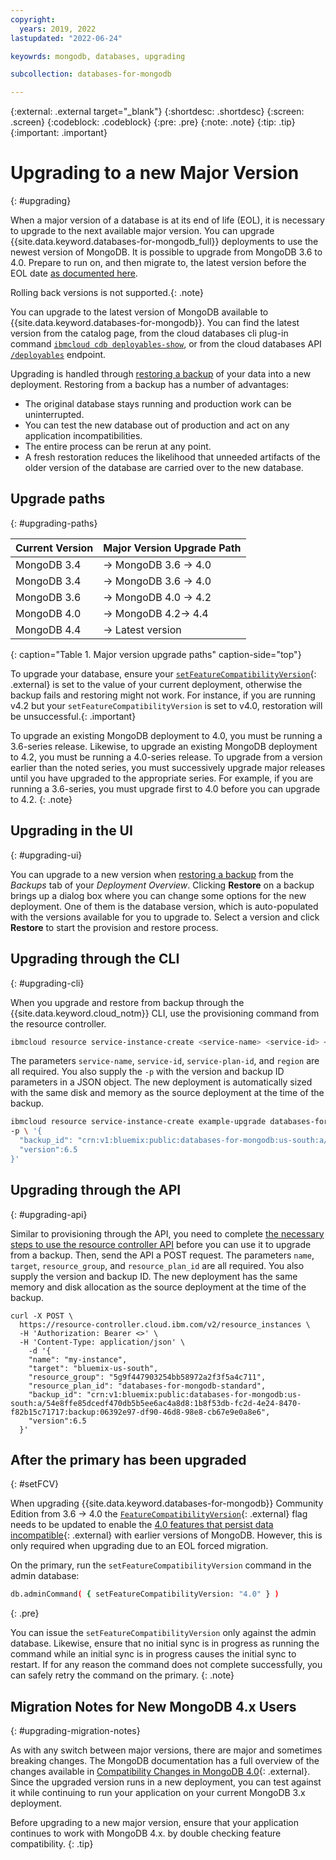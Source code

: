 ```yaml
---
copyright:
  years: 2019, 2022
lastupdated: "2022-06-24"

keyowrds: mongodb, databases, upgrading

subcollection: databases-for-mongodb

---
```


{:external: .external target="_blank"}
{:shortdesc: .shortdesc}
{:screen: .screen}
{:codeblock: .codeblock}
{:pre: .pre}
{:note: .note}
{:tip: .tip}
{:important: .important}


# Upgrading to a new Major Version
{: #upgrading}

When a major version of a database is at its end of life (EOL), it is necessary to upgrade to the next available major version. You can upgrade {{site.data.keyword.databases-for-mongodb_full}} deployments to use the newest version of MongoDB. It is possible to upgrade from MongoDB 3.6 to 4.0. Prepare to run on, and then migrate to, the latest version before the EOL date [as documented here](/docs/databases-for-mongodb?topic=cloud-databases-versioning-policy#major-versions-defined). 

Rolling back versions is not supported.{: .note} 

You can upgrade to the latest version of MongoDB available to {{site.data.keyword.databases-for-mongodb}}. You can find the latest version from the catalog page, from the cloud databases cli plug-in command [`ibmcloud cdb deployables-show`](/docs/databases-cli-plugin?topic=databases-cli-plugin-cdb-reference#deployables-show), or from the cloud databases API [`/deployables`](https://cloud.ibm.com/apidocs/cloud-databases-api#get-all-deployable-databases) endpoint.

Upgrading is handled through [restoring a backup](/docs/databases-for-mongodb?topic=cloud-databases-dashboard-backups#restoring-a-backup) of your data into a new deployment. Restoring from a backup has a number of advantages:

- The original database stays running and production work can be uninterrupted.
- You can test the new database out of production and act on any application incompatibilities.
- The entire process can be rerun at any point.
- A fresh restoration reduces the likelihood that unneeded artifacts of the older version of the database are carried over to the new database.

## Upgrade paths
{: #upgrading-paths}

|Current Version|	Major Version Upgrade Path
|----|-----|
|MongoDB 3.4|	-> MongoDB 3.6 -> 4.0| 
|MongoDB 3.4|	-> MongoDB 3.6 -> 4.0| 
|MongoDB 3.6|	-> MongoDB 4.0 -> 4.2|
|MongoDB 4.0|	-> MongoDB 4.2-> 4.4|
|MongoDB 4.4|	-> Latest version|
{: caption="Table 1. Major version upgrade paths" caption-side="top"}

To upgrade your database, ensure your [`setFeatureCompatibilityVersion`](https://www.mongodb.com/docs/manual/reference/command/setFeatureCompatibilityVersion/#setfeaturecompatibilityversion){: .external} is set to the value of your current deployment, otherwise the backup fails and restoring might not work. For instance, if you are running v4.2 but your `setFeatureCompatibilityVersion` is set to v4.0, restoration will be unsuccessful.{: .important}

To upgrade an existing MongoDB deployment to 4.0, you must be running a 3.6-series release. Likewise, to upgrade an existing MongoDB deployment to 4.2, you must be running a 4.0-series release. To upgrade from a version earlier than the noted series, you must successively upgrade major releases until you have upgraded to the appropriate series. For example, if you are running a 3.6-series, you must upgrade first to 4.0 before you can upgrade to 4.2.
{: .note}

## Upgrading in the UI
{: #upgrading-ui}

You can upgrade to a new version when [restoring a backup](/docs/databases-for-mongodb?topic=cloud-databases-dashboard-backups#restoring-a-backup) from the _Backups_ tab of your _Deployment Overview_. Clicking **Restore** on a backup brings up a dialog box where you can change some options for the new deployment. One of them is the database version, which is auto-populated with the versions available for you to upgrade to. Select a version and click **Restore** to start the provision and restore process.

## Upgrading through the CLI
{: #upgrading-cli}

When you upgrade and restore from backup through the {{site.data.keyword.cloud_notm}} CLI, use the provisioning command from the resource controller.
```sh
ibmcloud resource service-instance-create <service-name> <service-id> <service-plan-id> <region>
```
The parameters `service-name`, `service-id`, `service-plan-id`, and `region` are all required. You also supply the `-p` with the version and backup ID parameters in a JSON object. The new deployment is automatically sized with the same disk and memory as the source deployment at the time of the backup.

```sh
ibmcloud resource service-instance-create example-upgrade databases-for-mongodb standard us-south \
-p \ '{
  "backup_id": "crn:v1:bluemix:public:databases-for-mongodb:us-south:a/54e8ffe85dcedf470db5b5ee6ac4a8d8:1b8f53db-fc2d-4e24-8470-f82b15c71717:backup:06392e97-df90-46d8-98e8-cb67e9e0a8e6",
  "version":6.5
}'
```

## Upgrading through the API
{: #upgrading-api}

Similar to provisioning through the API, you need to complete [the necessary steps to use the resource controller API](/docs/databases-for-mongodb?topic=cloud-databases-provisioning#provisioning-through-the-resource-controller-api) before you can use it to upgrade from a backup. Then, send the API a POST request. The parameters `name`, `target`, `resource_group`, and `resource_plan_id` are all required. You also supply the version and backup ID. The new deployment has the same memory and disk allocation as the source deployment at the time of the backup.
```curl
curl -X POST \
  https://resource-controller.cloud.ibm.com/v2/resource_instances \
  -H 'Authorization: Bearer <>' \
  -H 'Content-Type: application/json' \
    -d '{
    "name": "my-instance",
    "target": "bluemix-us-south",
    "resource_group": "5g9f447903254bb58972a2f3f5a4c711",
    "resource_plan_id": "databases-for-mongodb-standard",
    "backup_id": "crn:v1:bluemix:public:databases-for-mongodb:us-south:a/54e8ffe85dcedf470db5b5ee6ac4a8d8:1b8f53db-fc2d-4e24-8470-f82b15c71717:backup:06392e97-df90-46d8-98e8-cb67e9e0a8e6",
    "version":6.5
  }'
```

## After the primary has been upgraded
{: #setFCV}

When upgrading {{site.data.keyword.databases-for-mongodb}} Community Edition from 3.6 -> 4.0 the [`FeatureCompatibilityVersion`](https://docs.mongodb.com/manual/reference/command/setFeatureCompatibilityVersion){: .external} flag needs to be updated to enable the [4.0 features that persist data incompatible](https://docs.mongodb.com/manual/release-notes/4.0-compatibility/#compatibility-enabled){: .external} with earlier versions of MongoDB. However, this is only required when upgrading due to an EOL forced migration. 

On the primary, run the `setFeatureCompatibilityVersion` command in the admin database:
```sh
db.adminCommand( { setFeatureCompatibilityVersion: "4.0" } )
```
{: .pre}

You can issue the `setFeatureCompatibilityVersion` only against the admin database. Likewise, ensure that no initial sync is in progress as running the command while an initial sync is in progress causes the initial sync to restart. If for any reason the command does not complete successfully, you can safely retry the command on the primary.
{: .note}

## Migration Notes for New MongoDB 4.x Users
{: #upgrading-migration-notes}

As with any switch between major versions, there are major and sometimes breaking changes. The MongoDB documentation has a full overview of the changes available in [Compatibility Changes in MongoDB 4.0](https://docs.mongodb.com/manual/release-notes/4.0-compatibility/){: .external}. Since the upgraded version runs in a new deployment, you can test against it while continuing to run your application on your current MongoDB 3.x deployment.

Before upgrading to a new major version, ensure that your application continues to work with MongoDB 4.x. by double checking feature compatibility.
{: .tip}
